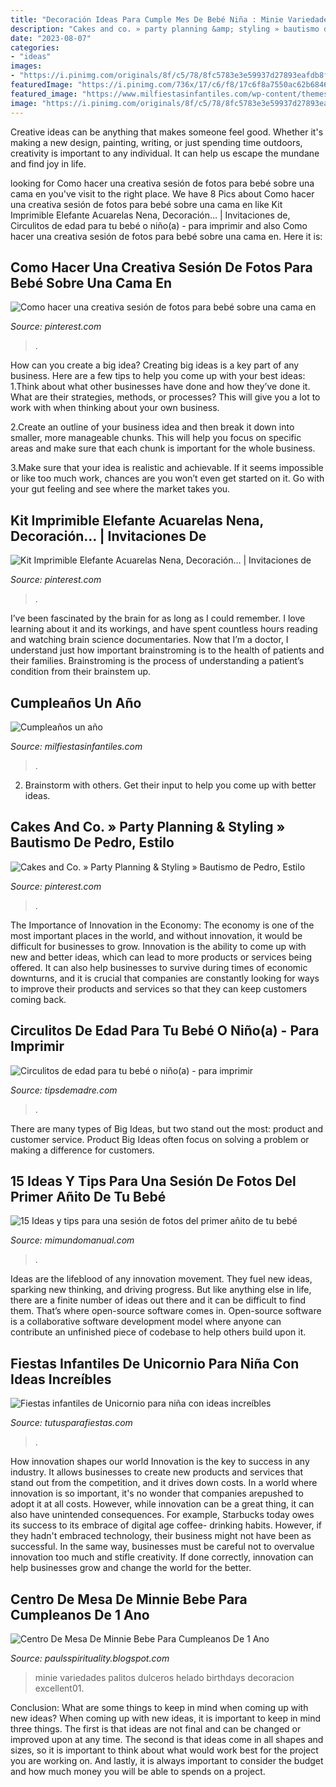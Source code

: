 ```yaml
---
title: "Decoración Ideas Para Cumple Mes De Bebé Niña : Minie Variedades Palitos Dulceros Helado Birthdays Decoracion Excellent01"
description: "Cakes and co. » party planning &amp; styling » bautismo de pedro, estilo"
date: "2023-08-07"
categories:
- "ideas"
images:
- "https://i.pinimg.com/originals/8f/c5/78/8fc5783e3e59937d27893eafdb8f6e8c.jpg"
featuredImage: "https://i.pinimg.com/736x/17/c6/f8/17c6f8a7550ac62b684608404a317317.jpg"
featured_image: "https://www.milfiestasinfantiles.com/wp-content/themes/braxton/images/cache/cumpleanos-1-ano-zoo.jpg"
image: "https://i.pinimg.com/originals/8f/c5/78/8fc5783e3e59937d27893eafdb8f6e8c.jpg"
---
```



Creative ideas can be anything that makes someone feel good. Whether it's making a new design, painting, writing, or just spending time outdoors, creativity is important to any individual. It can help us escape the mundane and find joy in life.

	

		
looking for Como hacer una creativa sesión de fotos para bebé sobre una cama en you've visit to the right place. We have 8 Pics about Como hacer una creativa sesión de fotos para bebé sobre una cama en like Kit Imprimible Elefante Acuarelas Nena, Decoración… | Invitaciones de, Circulitos de edad para tu bebé o niño(a) - para imprimir and also Como hacer una creativa sesión de fotos para bebé sobre una cama en. Here it is:
		
    
## Como Hacer Una Creativa Sesión De Fotos Para Bebé Sobre Una Cama En

<img loading=lazy src="https://i.pinimg.com/originals/b7/ea/79/b7ea795370df9757af3ab8710f654562.jpg" onerror="this.onerror=null;this.src='https://tse2.mm.bing.net/th?id=OIP.a7WFNCBm_JaoM0mRhzUjoQHaIe&amp;pid=15.1';" alt="Como hacer una creativa sesión de fotos para bebé sobre una cama en">

_Source: pinterest.com_

>. 

	

How can you create a big idea?
Creating big ideas is a key part of any business. Here are a few tips to help you come up with your best ideas:
1.Think about what other businesses have done and how they’ve done it. What are their strategies, methods, or processes? This will give you a lot to work with when thinking about your own business.

2.Create an outline of your business idea and then break it down into smaller, more manageable chunks. This will help you focus on specific areas and make sure that each chunk is important for the whole business.

3.Make sure that your idea is realistic and achievable. If it seems impossible or like too much work, chances are you won’t even get started on it. Go with your gut feeling and see where the market takes you.


    
## Kit Imprimible Elefante Acuarelas Nena, Decoración… | Invitaciones De

<img loading=lazy src="https://i.pinimg.com/736x/17/c6/f8/17c6f8a7550ac62b684608404a317317.jpg" onerror="this.onerror=null;this.src='https://tse3.mm.bing.net/th?id=OIP.3-OyM5DTOh8StZZq6FGVewHaHa&amp;pid=15.1';" alt="Kit Imprimible Elefante Acuarelas Nena, Decoración… | Invitaciones de">

_Source: pinterest.com_

>. 

	

I’ve been fascinated by the brain for as long as I could remember. I love learning about it and its workings, and have spent countless hours reading and watching brain science documentaries. Now that I’m a doctor, I understand just how important brainstroming is to the health of patients and their families. Brainstroming is the process of understanding a patient’s condition from their brainstem up.

    
## Cumpleaños Un Año

<img loading=lazy src="https://www.milfiestasinfantiles.com/wp-content/themes/braxton/images/cache/cumpleanos-1-ano-zoo.jpg" onerror="this.onerror=null;this.src='https://tse4.mm.bing.net/th?id=OIP.umpBDVkO7SLxX7y2pxZcagHaFu&amp;pid=15.1';" alt="Cumpleaños un año">

_Source: milfiestasinfantiles.com_

>. 

	

2. Brainstorm with others. Get their input to help you come up with better ideas.

    
## Cakes And Co. » Party Planning &amp; Styling » Bautismo De Pedro, Estilo

<img loading=lazy src="https://i.pinimg.com/originals/8f/c5/78/8fc5783e3e59937d27893eafdb8f6e8c.jpg" onerror="this.onerror=null;this.src='https://tse1.mm.bing.net/th?id=OIP.sIPSuvfO7rGwgJZyaJ0cowHaE8&amp;pid=15.1';" alt="Cakes and Co. » Party Planning &amp; Styling » Bautismo de Pedro, Estilo">

_Source: pinterest.com_

>. 

	

The Importance of Innovation in the Economy:
The economy is one of the most important places in the world, and without innovation, it would be difficult for businesses to grow. Innovation is the ability to come up with new and better ideas, which can lead to more products or services being offered. It can also help businesses to survive during times of economic downturns, and it is crucial that companies are constantly looking for ways to improve their products and services so that they can keep customers coming back.

    
## Circulitos De Edad Para Tu Bebé O Niño(a) - Para Imprimir

<img loading=lazy src="http://tipsdemadre.com/wp-content/uploads/2015/09/circulo_nina01_ano.jpg" onerror="this.onerror=null;this.src='https://tse3.mm.bing.net/th?id=OIP.zAeCJWxQhPXgjwlXMwpD-gHaJl&amp;pid=15.1';" alt="Circulitos de edad para tu bebé o niño(a) - para imprimir">

_Source: tipsdemadre.com_

>. 

	

There are many types of Big Ideas, but two stand out the most: product and customer service. Product Big Ideas often focus on solving a problem or making a difference for customers.

    
## 15 Ideas Y Tips Para Una Sesión De Fotos Del Primer Añito De Tu Bebé

<img loading=lazy src="https://2.bp.blogspot.com/-RLTA0aQmun8/WxRBqSMnMVI/AAAAAAAA4rA/BrKNFLOyrNAczM-o4zrHt4ze1hMkY9iLQCLcBGAs/s1600/ideas-para-tomar-fotos-a-tu-bebe-cumple-mes3.jpg" onerror="this.onerror=null;this.src='https://tse2.mm.bing.net/th?id=OIP.ffMXmIvG4ldKWaFb-5g5tAAAAA&amp;pid=15.1';" alt="15 Ideas y tips para una sesión de fotos del primer añito de tu bebé">

_Source: mimundomanual.com_

>. 

	

Ideas are the lifeblood of any innovation movement. They fuel new ideas, sparking new thinking, and driving progress. But like anything else in life, there are a finite number of ideas out there and it can be difficult to find them. That’s where open-source software comes in. Open-source software is a collaborative software development model where anyone can contribute an unfinished piece of codebase to help others build upon it.

    
## Fiestas Infantiles De Unicornio Para Niña Con Ideas Increíbles

<img loading=lazy src="http://tutusparafiestas.com/wp-content/uploads/2018/01/decoracion-de-mesa-principal-fiesta-de-unicornio-.jpg" onerror="this.onerror=null;this.src='https://tse1.mm.bing.net/th?id=OIP.dFevlE23_Y0snx2UuMKNDAHaJ4&amp;pid=15.1';" alt="Fiestas infantiles de Unicornio para niña con ideas increíbles">

_Source: tutusparafiestas.com_

>. 

	

How innovation shapes our world
Innovation is the key to success in any industry. It allows businesses to create new products and services that stand out from the competition, and it drives down costs. In a world where innovation is so important, it's no wonder that companies arepushed to adopt it at all costs. However, while innovation can be a great thing, it can also have unintended consequences. For example, Starbucks today owes its success to its embrace of digital age coffee- drinking habits. However, if they hadn't embraced technology, their business might not have been as successful. In the same way, businesses must be careful not to overvalue innovation too much and stifle creativity. If done correctly, innovation can help businesses grow and change the world for the better.

    
## Centro De Mesa De Minnie Bebe Para Cumpleanos De 1 Ano

<img loading=lazy src="https://i.pinimg.com/originals/7e/de/c7/7edec7c8fc28a59b07e5f2766fd127d2.jpg" onerror="this.onerror=null;this.src='https://tse4.mm.bing.net/th?id=OIP.BQOTO5nhDNDRMHaq5ACEvwHaJ4&amp;pid=15.1';" alt="Centro De Mesa De Minnie Bebe Para Cumpleanos De 1 Ano">

_Source: paulsspirituality.blogspot.com_

>minie variedades palitos dulceros helado birthdays decoracion excellent01. 

	

Conclusion: What are some things to keep in mind when coming up with new ideas?
When coming up with new ideas, it is important to keep in mind three things. The first is that ideas are not final and can be changed or improved upon at any time. The second is that ideas come in all shapes and sizes, so it is important to think about what would work best for the project you are working on. And lastly, it is always important to consider the budget and how much money you will be able to spends on a project.

